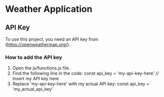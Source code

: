 # Weather Application

## API Key
To use this project, you need an API key from (https://openweathermap.org/). 

### How to add the API key
1. Open the js/functions.js file.
2. Find the following line in the code:
    const api_key = 'my-api-key-here' // Insert my API key here
3. Replace 'my-api-key-here' with my actual API key:
    const api_key = 'my_actual_api_key'
    
